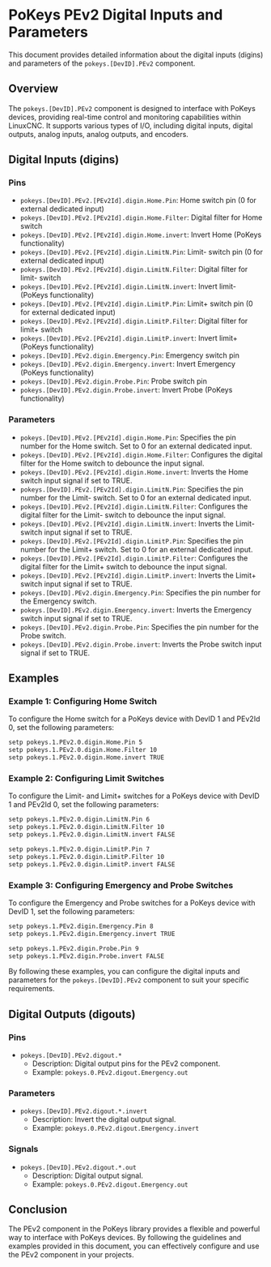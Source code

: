 # PoKeys PEv2 Digital Inputs and Parameters

This document provides detailed information about the digital inputs (digins) and parameters of the `pokeys.[DevID].PEv2` component.

## Overview

The `pokeys.[DevID].PEv2` component is designed to interface with PoKeys devices, providing real-time control and monitoring capabilities within LinuxCNC. It supports various types of I/O, including digital inputs, digital outputs, analog inputs, analog outputs, and encoders.

## Digital Inputs (digins)

### Pins

- `pokeys.[DevID].PEv2.[PEv2Id].digin.Home.Pin`: Home switch pin (0 for external dedicated input)
- `pokeys.[DevID].PEv2.[PEv2Id].digin.Home.Filter`: Digital filter for Home switch
- `pokeys.[DevID].PEv2.[PEv2Id].digin.Home.invert`: Invert Home (PoKeys functionality)
- `pokeys.[DevID].PEv2.[PEv2Id].digin.LimitN.Pin`: Limit- switch pin (0 for external dedicated input)
- `pokeys.[DevID].PEv2.[PEv2Id].digin.LimitN.Filter`: Digital filter for limit- switch
- `pokeys.[DevID].PEv2.[PEv2Id].digin.LimitN.invert`: Invert limit- (PoKeys functionality)
- `pokeys.[DevID].PEv2.[PEv2Id].digin.LimitP.Pin`: Limit+ switch pin (0 for external dedicated input)
- `pokeys.[DevID].PEv2.[PEv2Id].digin.LimitP.Filter`: Digital filter for limit+ switch
- `pokeys.[DevID].PEv2.[PEv2Id].digin.LimitP.invert`: Invert limit+ (PoKeys functionality)
- `pokeys.[DevID].PEv2.digin.Emergency.Pin`: Emergency switch pin
- `pokeys.[DevID].PEv2.digin.Emergency.invert`: Invert Emergency (PoKeys functionality)
- `pokeys.[DevID].PEv2.digin.Probe.Pin`: Probe switch pin
- `pokeys.[DevID].PEv2.digin.Probe.invert`: Invert Probe (PoKeys functionality)

### Parameters

- `pokeys.[DevID].PEv2.[PEv2Id].digin.Home.Pin`: Specifies the pin number for the Home switch. Set to 0 for an external dedicated input.
- `pokeys.[DevID].PEv2.[PEv2Id].digin.Home.Filter`: Configures the digital filter for the Home switch to debounce the input signal.
- `pokeys.[DevID].PEv2.[PEv2Id].digin.Home.invert`: Inverts the Home switch input signal if set to TRUE.
- `pokeys.[DevID].PEv2.[PEv2Id].digin.LimitN.Pin`: Specifies the pin number for the Limit- switch. Set to 0 for an external dedicated input.
- `pokeys.[DevID].PEv2.[PEv2Id].digin.LimitN.Filter`: Configures the digital filter for the Limit- switch to debounce the input signal.
- `pokeys.[DevID].PEv2.[PEv2Id].digin.LimitN.invert`: Inverts the Limit- switch input signal if set to TRUE.
- `pokeys.[DevID].PEv2.[PEv2Id].digin.LimitP.Pin`: Specifies the pin number for the Limit+ switch. Set to 0 for an external dedicated input.
- `pokeys.[DevID].PEv2.[PEv2Id].digin.LimitP.Filter`: Configures the digital filter for the Limit+ switch to debounce the input signal.
- `pokeys.[DevID].PEv2.[PEv2Id].digin.LimitP.invert`: Inverts the Limit+ switch input signal if set to TRUE.
- `pokeys.[DevID].PEv2.digin.Emergency.Pin`: Specifies the pin number for the Emergency switch.
- `pokeys.[DevID].PEv2.digin.Emergency.invert`: Inverts the Emergency switch input signal if set to TRUE.
- `pokeys.[DevID].PEv2.digin.Probe.Pin`: Specifies the pin number for the Probe switch.
- `pokeys.[DevID].PEv2.digin.Probe.invert`: Inverts the Probe switch input signal if set to TRUE.

## Examples

### Example 1: Configuring Home Switch

To configure the Home switch for a PoKeys device with DevID 1 and PEv2Id 0, set the following parameters:

```bash
setp pokeys.1.PEv2.0.digin.Home.Pin 5
setp pokeys.1.PEv2.0.digin.Home.Filter 10
setp pokeys.1.PEv2.0.digin.Home.invert TRUE
```

### Example 2: Configuring Limit Switches

To configure the Limit- and Limit+ switches for a PoKeys device with DevID 1 and PEv2Id 0, set the following parameters:

```bash
setp pokeys.1.PEv2.0.digin.LimitN.Pin 6
setp pokeys.1.PEv2.0.digin.LimitN.Filter 10
setp pokeys.1.PEv2.0.digin.LimitN.invert FALSE

setp pokeys.1.PEv2.0.digin.LimitP.Pin 7
setp pokeys.1.PEv2.0.digin.LimitP.Filter 10
setp pokeys.1.PEv2.0.digin.LimitP.invert FALSE
```

### Example 3: Configuring Emergency and Probe Switches

To configure the Emergency and Probe switches for a PoKeys device with DevID 1, set the following parameters:

```bash
setp pokeys.1.PEv2.digin.Emergency.Pin 8
setp pokeys.1.PEv2.digin.Emergency.invert TRUE

setp pokeys.1.PEv2.digin.Probe.Pin 9
setp pokeys.1.PEv2.digin.Probe.invert FALSE
```

By following these examples, you can configure the digital inputs and parameters for the `pokeys.[DevID].PEv2` component to suit your specific requirements.

## Digital Outputs (digouts)

### Pins

- `pokeys.[DevID].PEv2.digout.*`
  - Description: Digital output pins for the PEv2 component.
  - Example: `pokeys.0.PEv2.digout.Emergency.out`

### Parameters

- `pokeys.[DevID].PEv2.digout.*.invert`
  - Description: Invert the digital output signal.
  - Example: `pokeys.0.PEv2.digout.Emergency.invert`

### Signals

- `pokeys.[DevID].PEv2.digout.*.out`
  - Description: Digital output signal.
  - Example: `pokeys.0.PEv2.digout.Emergency.out`

## Conclusion

The PEv2 component in the PoKeys library provides a flexible and powerful way to interface with PoKeys devices. By following the guidelines and examples provided in this document, you can effectively configure and use the PEv2 component in your projects.
